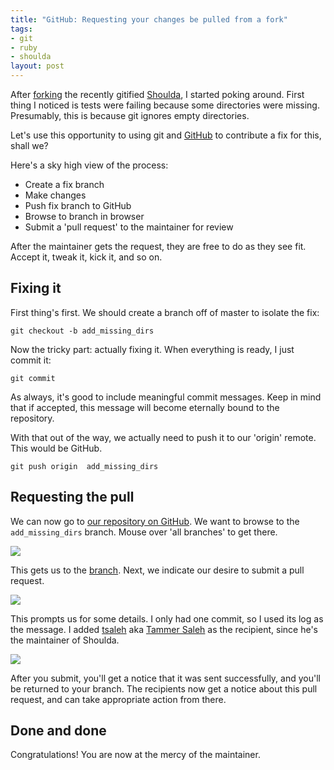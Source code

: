 ```yaml
--- 
title: "GitHub: Requesting your changes be pulled from a fork"
tags: 
- git
- ruby
- shoulda
layout: post
---
```

After [forking](/posts/github-forking-a-project) the recently gitified [Shoulda](http://thoughtbot.com/projects/shoulda), I started poking around. First thing I noticed is tests were failing because some directories were missing. Presumably, this is because git ignores empty directories.

Let's use this opportunity to using git and [GitHub](http://github.com) to contribute a fix for this, shall we?

Here's a sky high view of the process:
 
 * Create a fix branch
 * Make changes
 * Push fix branch to GitHub
 * Browse to branch in browser
 * Submit a 'pull request' to the maintainer for review
 
After the maintainer gets the request, they are free to do as they see fit. Accept it, tweak it, kick it, and so on.
 
## Fixing it

First thing's first. We should create a branch off of master to isolate the fix:

    git checkout -b add_missing_dirs

Now the tricky part: actually fixing it. When everything is ready, I just commit it:

    git commit

As always, it's good to include meaningful commit messages. Keep in mind that if accepted, this message will become eternally bound to the repository.

With that out of the way, we actually need to push it to our 'origin' remote. This would be GitHub.

    git push origin  add_missing_dirs

## Requesting the pull

We can now go to [our repository on GitHub](http://github.com/thoughtbot/shoulda/tree/master). We want to browse to the `add_missing_dirs` branch. Mouse over 'all branches' to get there.

<div><img src="http://img.skitch.com/20080414-mq5xnqepqw66tadpjimdqj2ntu.jpg"/></div>

This gets us to the [branch](http://github.com/technicalpickles/shoulda/commits/add_missing_dirs). Next, we indicate our desire to submit a pull request.

<div><img src="http://img.skitch.com/20080414-gysdr3u76tnfuy4bgw27rpdb7d.jpg"/></div>

This prompts us for some details. I only had one commit, so I used its log as the message. I added [tsaleh](http://github.com/tsaleh) aka [Tammer Saleh](http://tammersaleh.com/) as the recipient, since he's the maintainer of Shoulda.

<div><img src="http://img.skitch.com/20080414-fk7kre51hk6wfr3xw41nbwp5mi.jpg"/></div>

After you submit, you'll get a notice that it was sent successfully, and you'll be returned to your branch. The recipients now get a notice about this pull request, and can take appropriate action from there.

## Done and done

Congratulations! You are now at the mercy of the maintainer.
